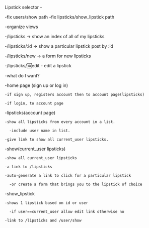 Lipstick selector - 

-fix users/show path
-fix lipsticks/show_lipstick path

-organize views



-/lipsticks -> show an index of all of my lipsticks

-/lipsticks/:id -> show a particular lipstick post by :id

-/lipsticks/new -> a form for new lipsticks

-/lipsticks/:id:edit - edit a lipstick

-what do I want?

  -home page (sign up or log in)
  
    -if sign up, registers account then to account page(lipsticks)
    
    -if login, to account page
    
  -lipsticks(account page)
  
    -show all lipsticks from every account in a list.
    
      -include user name in list.
      
    -give link to show all current_user lipsticks.
    
  -show(current_user lipsticks)
  
    -show all current_user lipsticks
    
    -a link to /lipsticks
    
    -auto-generate a link to click for a particular lipstick
    
      -or create a form that brings you to the lipstick of choice
      
  -show_lipstick
  
    -shows 1 lipstick based on id or user
    
      -if user==current_user allow edit link otherwise no
      
    -link to /lipsticks and /user/show
    
    
    